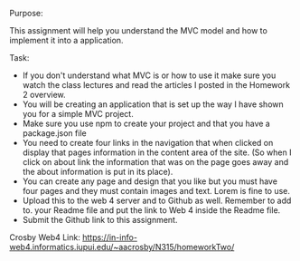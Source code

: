 Purpose:

This assignment will help you understand the MVC model and how to implement it into a application.

Task:

- If you don't understand what MVC is or how to use it make sure you watch the class lectures and read the articles I posted in the Homework 2 overview.
- You will be creating an application that is set up the way I have shown you for a simple MVC project.
- Make sure you use npm to create your project and that you have a package.json file
- You need to create four links in the navigation that when clicked on display that pages information in the content area of the site. (So when I click on about link the information that was on the page goes away and the about information is put in its place).
- You can create any page and design that you like but you must have four pages and they must contain images and text. Lorem is fine to use.
- Upload this to the web 4 server and to Github as well. Remember to add to. your Readme file and put the link to Web 4 inside the Readme file.
- Submit the Github link to this assignment.

Crosby Web4 Link:
https://in-info-web4.informatics.iupui.edu/~aacrosby/N315/homeworkTwo/
